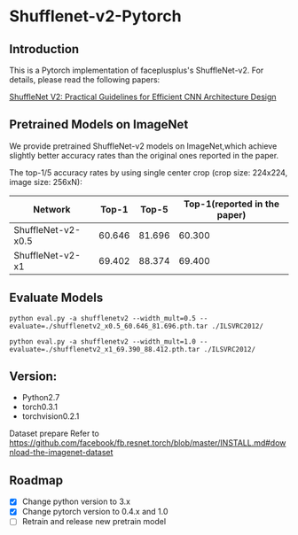 # Shufflenet-v2-Pytorch 

## Introduction

This is a Pytorch implementation of faceplusplus's ShuffleNet-v2. For details, please read the following papers: 

[ShuffleNet V2: Practical Guidelines for Efficient CNN Architecture Design](https://arxiv.org/abs/1807.11164)

## Pretrained Models on ImageNet

We provide pretrained ShuffleNet-v2 models on ImageNet,which achieve slightly better accuracy rates than the original ones reported in the paper.

The top-1/5 accuracy rates by using single center crop (crop size: 224x224, image size: 256xN): 

| Network            | Top-1  | Top-5  | Top-1(reported in the paper) |
| ------------------ | ------ | ------ | ---------------------------- |
| ShuffleNet-v2-x0.5 | 60.646 | 81.696 | 60.300                       |
| ShuffleNet-v2-x1   | 69.402 | 88.374 | 69.400                       |


## Evaluate Models 

```
python eval.py -a shufflenetv2 --width_mult=0.5 --evaluate=./shufflenetv2_x0.5_60.646_81.696.pth.tar ./ILSVRC2012/
```

```
python eval.py -a shufflenetv2 --width_mult=1.0 --evaluate=./shufflenetv2_x1_69.390_88.412.pth.tar ./ILSVRC2012/
```

## Version:

- Python2.7
- torch0.3.1
- torchvision0.2.1

Dataset prepare Refer to https://github.com/facebook/fb.resnet.torch/blob/master/INSTALL.md#download-the-imagenet-dataset


## Roadmap

- [x] Change python version to 3.x
- [x] Change pytorch version to 0.4.x and 1.0
- [ ] Retrain and release new pretrain model
